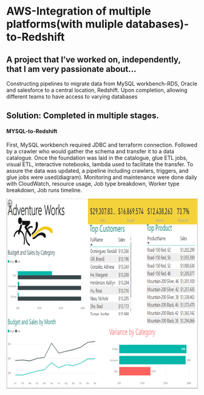 # AWS-Integration of multiple platforms(with muliple databases)-to-Redshift 
## A project that I’ve worked on, independently, that I am very passionate about...
Constructing pipelines to migrate data from MySQL workbench-RDS, Oracle and salesforce to a central location, Redshift.  Upon completion, allowing different teams to have access to varying databases

## Solution: Completed in multiple stages.  
#### MYSQL-to-Redshift
First, MySQL workbench required JDBC and terraform connection.  Followed by a crawler who would gather the schema and transfer it to a data     
catalogue.  Once the foundation was laid in the catalogue, glue ETL jobs, visual ETL, interactive notebooks, lambda used to facilitate the transfer.  To assure the data was 
updated, a pipeline including crawlers, triggers, and glue jobs were used(diagram). 
Monitoring and maintenance were done daily with CloudWatch, resource usage, Job type breakdown, Worker type breakdown, Job runs timeline.

<p align="center">
  <img width="1000" height="500" src="https://github.com/jacquie0583/Power-BI-Bike-Dashboard/blob/main/Picture2.png">
</p>
